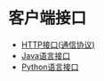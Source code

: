 # 客户端接口

* [HTTP接口(通信协议)](http-protocol.html)
* [Java语言接口](java-lang.html)
* [Python语言接口](python-lang.html)
